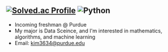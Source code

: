 
[![Solved.ac Profile](http://mazassumnida.wtf/api/generate_badge?boj=ilksh)](https://solved.ac/ilksh)
![Python](https://img.shields.io/badge/Python-#3776AB.svg?&style=for-the-badge&logo=Python&logoColor=White)
---
- Incoming freshman @ Purdue
- My major is Data Sceince, and I'm interested in mathematics, algorithms, and machine learning
- Email: kim3634@purdue.edu
<!--
**ilksh/ilksh** is a ✨ _special_ ✨ repository because its `README.md` (this file) appears on your GitHub profile.


